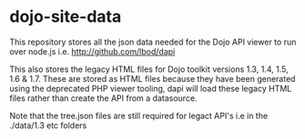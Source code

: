 dojo-site-data
==============

This repository stores all the json data needed for the Dojo API viewer to run over node.js i.e. http://github.com/lbod/dapi

This also stores the legacy HTML files for Dojo toolkit versions 1.3, 1.4, 1.5, 1.6 & 1.7. 
These are stored as HTML files because they have been generated using the deprecated PHP viewer tooling, dapi will load these legacy HTML files rather than create the API from a datasource.

Note that the tree.json files are still required for legact API's i.e in the ./data/1.3 etc folders
